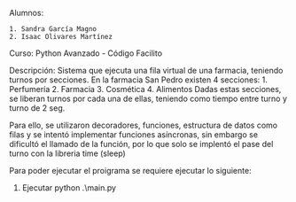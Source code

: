 Alumnos:

    1. Sandra García Magno
    2. Isaac Olivares Martínez

Curso: Python Avanzado - Código Facilito

Descripción: Sistema que ejecuta una fila virtual de una farmacia, teniendo turnos por secciones. En la farmacia San Pedro existen 4 secciones:
    1. Perfumería
    2. Farmacia
    3. Cosmética
    4. Alimentos
Dadas estas secciones, se liberan turnos por cada una de ellas, teniendo como tiempo entre turno y turno de 2 seg.

Para ello, se utilizaron decoradores, funciones, estructura de datos como filas y se intentó implementar funciones asíncronas, sin embargo se dificultó el llamado de la función, por lo que solo se implentó el pase del turno con la libreria time (sleep)

Para poder ejecutar el proigrama se requiere ejecutar lo siguiente:

1. Ejecutar python .\main.py